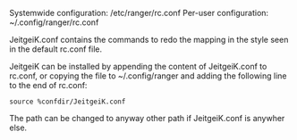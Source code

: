 Systemwide configuration: /etc/ranger/rc.conf
Per-user configuration: ~/.config/ranger/rc.conf

JeitgeiK.conf contains the commands to redo the mapping in the style seen in the default rc.conf file.

JeitgeiK can be installed by appending the content of JeitgeiK.conf to rc.conf, or copying the file to ~/.config/ranger and adding the following line to the end of rc.conf:
```
source %confdir/JeitgeiK.conf
```
The path can be changed to anyway other path if JeitgeiK.conf is anywher else.
